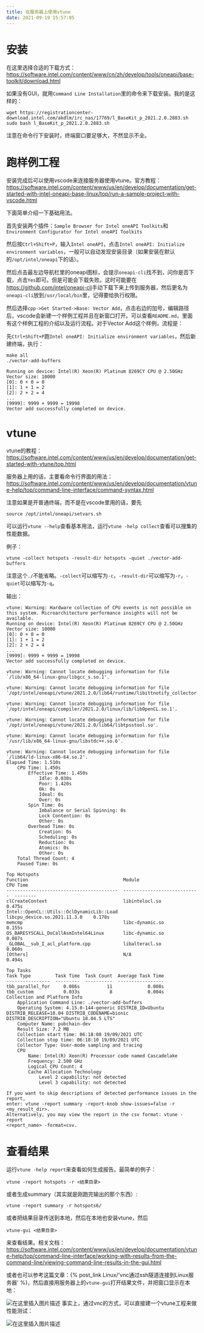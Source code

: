 ```yaml
---
title: 在服务器上使用vtune
date: 2021-09-19 15:57:05
---
```


# 安装

在这里选择合适的下载方式：<https://software.intel.com/content/www/cn/zh/develop/tools/oneapi/base-toolkit/download.html>

如果没有GUI，就用```Command Line Installation```里的命令来下载安装。我的是这样的：

```shell
wget https://registrationcenter-download.intel.com/akdlm/irc_nas/17769/l_BaseKit_p_2021.2.0.2883.sh
sudo bash l_BaseKit_p_2021.2.0.2883.sh
```

注意在命令行下安装时，终端窗口要足够大，不然显示不全。

# 跑样例工程

安装完成后可以使用vscode来连接服务器使用vtune。官方教程：<https://software.intel.com/content/www/us/en/develop/documentation/get-started-with-intel-oneapi-base-linux/top/run-a-sample-project-with-vscode.html>

下面简单介绍一下基础用法。

首先安装两个插件：```Sample Browser for Intel oneAPI Toolkits```和```Environment Configurator for Intel oneAPI Toolkits```

然后按```Ctrl+Shift+P```，输入```Intel oneAPI```，点击```Intel oneAPI: Initialize environment variables```，一般可以自动发现安装目录（如果安装在默认的```/opt/intel/oneapi```下的话）。

然后点击最左边导航栏里的oneapi图标，会提示```oneapi-cli```找不到，问你是否下载，点击```Yes```即可。但是可能会下载失败。这时可能要在<https://github.com/intel/oneapi-cli>手动下载下来上传到服务器，然后更名为```oneapi-cli```放到```/usr/local/bin```里，记得要给执行权限。

然后选择```cpp->Get Started->Base: Vector Add```，点击右边的加号，编辑路径后，vscode会新建一个样例工程并且在新窗口打开。可以查看```README.md```，里面有这个样例工程的介绍以及运行流程。对于Vector Add这个样例，流程是：

先```Ctrl+Shift+P```跑```Intel oneAPI: Initialize environment variables```，然后新建终端，执行：

```shell
make all
./vector-add-buffers
```

```
Running on device: Intel(R) Xeon(R) Platinum 8269CY CPU @ 2.50GHz
Vector size: 10000
[0]: 0 + 0 = 0
[1]: 1 + 1 = 2
[2]: 2 + 2 = 4
...
[9999]: 9999 + 9999 = 19998
Vector add successfully completed on device.
```

# vtune

vtune的教程：<https://software.intel.com/content/www/us/en/develop/documentation/get-started-with-vtune/top.html>

服务器上用的话，主要看命令行界面的用法：<https://software.intel.com/content/www/us/en/develop/documentation/vtune-help/top/command-line-interface/command-syntax.html>

注意如果是开普通终端，而不是在vscode里用的话，要先

```shell
source /opt/intel/oneapi/setvars.sh
```

可以运行```vtune --help```查看基本用法，运行```vtune -help collect```查看可以搜集的性能数据。

例子：

```shell
vtune -collect hotspots -result-dir hotspots -quiet ./vector-add-buffers
```

注意这个```./```不能省略。```-collect```可以缩写为```-c```，```-result-dir```可以缩写为```-r```，```-quiet```可以缩写为```-q```。

输出：

```
vtune: Warning: Hardware collection of CPU events is not possible on this system. Microarchitecture performance insights will not be available.
Running on device: Intel(R) Xeon(R) Platinum 8269CY CPU @ 2.50GHz
Vector size: 10000
[0]: 0 + 0 = 0
[1]: 1 + 1 = 2
[2]: 2 + 2 = 4
...
[9999]: 9999 + 9999 = 19998
Vector add successfully completed on device.

vtune: Warning: Cannot locate debugging information for file `/lib/x86_64-linux-gnu/libgcc_s.so.1'.

vtune: Warning: Cannot locate debugging information for file `/opt/intel/oneapi/vtune/2021.2.0/lib64/runtime/libittnotify_collector.so'.

vtune: Warning: Cannot locate debugging information for file `/opt/intel/oneapi/compiler/2021.2.0/linux/lib/libOpenCL.so.1'.

vtune: Warning: Cannot locate debugging information for file `/opt/intel/oneapi/vtune/2021.2.0/lib64/libtpsstool.so'.

vtune: Warning: Cannot locate debugging information for file `/usr/lib/x86_64-linux-gnu/libstdc++.so.6'.

vtune: Warning: Cannot locate debugging information for file `/lib64/ld-linux-x86-64.so.2'.
Elapsed Time: 1.510s
    CPU Time: 1.450s
        Effective Time: 1.450s
            Idle: 0.030s
            Poor: 1.420s
            Ok: 0s
            Ideal: 0s
            Over: 0s
        Spin Time: 0s
            Imbalance or Serial Spinning: 0s
            Lock Contention: 0s
            Other: 0s
        Overhead Time: 0s
            Creation: 0s
            Scheduling: 0s
            Reduction: 0s
            Atomics: 0s
            Other: 0s
    Total Thread Count: 4
    Paused Time: 0s

Top Hotspots
Function                                   Module                        CPU Time
-----------------------------------------  ----------------------------  --------
clCreateContext                            libintelocl.so                  0.475s
Intel::OpenCL::Utils::OclDynamicLib::Load  libcpu_device.so.2021.11.3.0    0.178s
memcmp                                     libc-dynamic.so                 0.155s
OS_BARESYSCALL_DoCallAsmIntel64Linux       libc-dynamic.so                 0.087s
_GLOBAL__sub_I_acl_platform.cpp            libalteracl.so                  0.060s
[Others]                                   N/A                             0.494s

Top Tasks
Task Type         Task Time  Task Count  Average Task Time
----------------  ---------  ----------  -----------------
tbb_parallel_for     0.086s          11             0.008s
tbb_custom           0.033s           8             0.004s
Collection and Platform Info
    Application Command Line: ./vector-add-buffers 
    Operating System: 4.15.0-144-generic DISTRIB_ID=Ubuntu DISTRIB_RELEASE=18.04 DISTRIB_CODENAME=bionic DISTRIB_DESCRIPTION="Ubuntu 18.04.5 LTS"
    Computer Name: pubchain-dev
    Result Size: 7.2 MB 
    Collection start time: 06:18:08 19/09/2021 UTC
    Collection stop time: 06:18:10 19/09/2021 UTC
    Collector Type: User-mode sampling and tracing
    CPU
        Name: Intel(R) Xeon(R) Processor code named Cascadelake
        Frequency: 2.500 GHz 
        Logical CPU Count: 4
        Cache Allocation Technology
            Level 2 capability: not detected
            Level 3 capability: not detected

If you want to skip descriptions of detected performance issues in the report,
enter: vtune -report summary -report-knob show-issues=false -r <my_result_dir>.
Alternatively, you may view the report in the csv format: vtune -report
<report_name> -format=csv.
```

# 查看结果

运行```vtune -help report```来查看如何生成报告。最简单的例子：

```shell
vtune -report hotspots -r <结果目录>
```

或者生成summary（其实就是刚跑完输出的那个东西）:

```shell
vtune -report summary -r hotspots6/
```

或者把结果目录传送到本地，然后在本地也安装vtune，然后

```shell
vtune-gui <结果目录>
```

来查看结果。相关文档：<https://software.intel.com/content/www/us/en/develop/documentation/vtune-help/top/command-line-interface/working-with-results-from-the-command-line/viewing-command-line-results-in-the-gui.html>

或者也可以参考这篇文章：{% post_link Linux/'vnc通过ssh隧道连接到Linux服务器' %}，然后直接用服务器上的```vtune-gui```打开结果文件，并把窗口显示在本地：

![在这里插入图片描述](在服务器上使用vtune/c6903226a2fc4683bbd2dcd9c347f1df.png)
事实上，通过vnc的方式，可以直接建一个vtune工程来做性能测试：

![在这里插入图片描述](在服务器上使用vtune/2776c634bdbb457283029ed15eecbc29.png)
